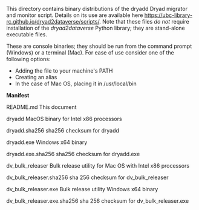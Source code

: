This directory contains binary distributions of the dryadd Dryad migrator and monitor script. Details on its use are available here <https://ubc-library-rc.github.io/dryad2dataverse/scripts/>. Note that these files *do not* require installation of the *dryad2dataverse* Python library; they are stand-alone executable files.

These are console binaries; they should be run from the command prompt (Windows) or a terminal (Mac). For ease of use consider one of the following options:

* Adding the file to your machine's PATH
* Creating an alias
* In the case of Mac OS, placing it in /usr/local/bin

**Manifest**

README.md
This document

dryadd
MacOS binary for Intel x86 processors

dryadd.sha256
sha256 checksum for dryadd

dryadd.exe
Windows x64 binary

dryadd.exe.sha256
sha256 checksum for dryadd.exe

dv_bulk_releaser
Bulk release utility for Mac OS with Intel x86 processors

dv_bulk_releaser.sha256
sha 256 checksum for dv_bulk_releaser

dv_bulk_releaser.exe
Bulk release utility Windows x64 binary 

dv_bulk_releaser.exe.sha256
sha 256 checksum for dv_bulk_releaser.exe

